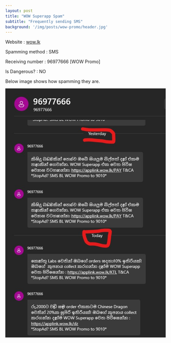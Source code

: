 ```yaml
---
layout: post
title: "WOW Superapp Spam"
subtitle: "Frequently sending SMS"
background: '/img/posts/wow-promo/header.jpg'
---
```


<p>Website : <a href="https://wow.lk" target="_blank">wow.lk</a></p> 
<p>Spamming method : SMS</p>
<p>Receiving number : 96977666 [WOW Promo]</p>
<p>Is Dangerous? : NO</p>

<p>Below image shows how spamming they are.</p>
<img alt="wow superapp promo spam" src="/img/posts/wow-promo/sms.jpg">